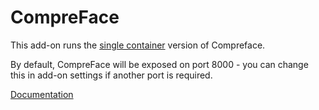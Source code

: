 # CompreFace

This add-on runs the [single container](https://github.com/exadel-inc/CompreFace/issues/651) version of Compreface.

By default, CompreFace will be exposed on port 8000 - you can change this in add-on settings if another port is required.

[Documentation](https://github.com/exadel-inc/CompreFace#readme)
